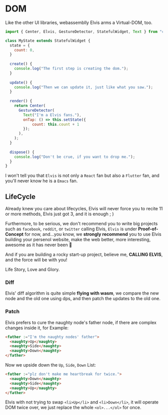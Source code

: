 # DOM

Like the other UI libraries, webassemblly Elvis arms a Virtual-DOM, too.

```js
import { Center, Elvis, GestureDetector, StatefulWidget, Text } from "calling-elvis";

class MyState extends StatefulWidget {
  state = {
    count: 0,
  }
  
  create() {
    console.log("The first step is creating the dom.");
  }
  
  update() {
    console.log("Then we can update it, just like what you saw.");
  }
  
  render() {
    return Center(
      GestureDetector(
        Text("I'm a Elvis fans."),
        onTap: () => this.setState({ 
            count: this.count + 1 
        });
      ),
    );
  }
  
  dispose() {
    console.log("Don't be crue, if you want to drop me.");
  }
}
```

I won't tell you that `Elvis` is not only a `React` fan but also a `Flutter` fan, and you'll never know he is a `Emacs` fan.

## LifeCycle

Already knew you care about lifecycles, Elvis will never force you to recite 11 or more methods, Elvis just got 3, and it is enough ; )

Furthermore, to be serious, we don't recommend you to write big projects such as `facebook`, `reddit`, or `twitter` calling Elvis, `Elvis` is under **Proof-of-Concept** for now, and...you know, we **strongly recommend** you to use Elvis building your persenol website, make the web better, more interesting, awesome as it has never been 🌈

And if you are building a rocky start-up project, believe me, **CALLING ELVIS**, and the force will be with you!

Life Story, Love and Glory.

### Diff

Elvis' diff algorithm is quite simple **flying with wasm**, we compare the new node and the old one using dps, and then patch the updates to the old one.


### Patch

Elvis prefers to cure the naughty node's father node, if there are complex changes inside it, for Example: 

```html
<father :="I'm the naughty nodes' father">
  <naughty>Up</naughty>
  <naughty>Side</naughty>
  <naughty>Down</naughty>
</father>
```

Now we upside down the `Up`, `Side`, `Down` List:

```html
<father :="plz don't make me heartbreak for twice.">
  <naughty>Down</naughty>
  <naughty>Side</naughty>
  <naughty>Up</naughty>
</father>
```

Elvis with not trying to swap `<li>Up</li>` and `<li>Down</li>`, it will operate DOM twice over, we just replace the whole `<ol>...</ol>` for once.
